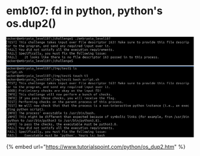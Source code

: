 # emb107: fd in python, python's os.dup2()

![So this one is the same challenge as challenge 94th but for python](<../.gitbook/assets/image (89).png>)

{% embed url="https://www.tutorialspoint.com/python/os_dup2.htm" %}
